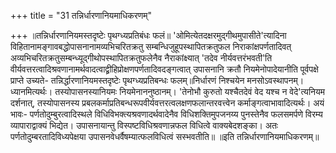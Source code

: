 +++
title = "31 तन्निर्धारणानियमाधिकरणम्"

+++
॥तन्निर्धारणानियमस्तदृष्टेः पृथग्ध्यप्रतिबंधः फलं॥ 'ओमित्येतदक्षरमुद्गीथमुपासीते'त्यादिना विहितानामङ्गावबद्धोपासनानामव्यभिचरितक्रतु सम्बन्धिजुहूपस्थापितक्रतुफल निराकांक्षपर्णतादिवत् अव्यभिचरितक्रतुसम्बन्ध्यूद्गीथोपस्थापितक्रतुफलेनैव नैराकांक्ष्यात् 'तदेव नीर्यवत्तरंभवती'ति वीर्यवत्तरत्वादिश्रवणानामर्थवादत्वाद्व्रीहिप्रोक्षणपर्णतादिवदङ्गत्वात् उपासनानि क्रतौ नियमेनोपादेयानीति पूर्वपक्षे प्राप्ते उच्यते- तन्निर्द्धारणानियमस्तदृष्टेः पृथग्ध्यप्रतिबन्धः फलम्॥निर्धारणं निश्चयेन मनसोऽवस्थापनम्। ध्यानमित्यर्थः। तस्योपासनस्यानियमः नियमेनाननुष्ठानम्। 'तेनोभौ कुरुतो यश्चैतदेवं वेद यश्च न वेदे'त्यनियम दर्शनात्, तस्योपासनस्य प्रबलकर्माप्रतिबन्धरूपवीर्यवत्तरत्वलक्षणफलान्तरवत्त्वेन कर्माङ्गत्वाभावादित्यर्थः। अयं भावः- पर्णतोदुम्बुरत्वादिस्थले विधिविभक्त्यश्रवणादर्थवादेनैव विधिशक्तिमुपजनय्य पुनस्तेनैव फलसमर्पणे विरम्य व्यापाराद्वाक्यं भिद्येत। उपासनायान्तु विस्पष्टविधिश्रवणान्नफल विधित्वे वाक्यबेदशङ्का। अतः पर्णतोदुम्बरतादिविध्यपेक्षया उपासनवेधर्वैषम्यात्फलविधित्वं सस्भवतीति॥ ॥इति तन्निर्धारणानियमाधिकरणम्॥